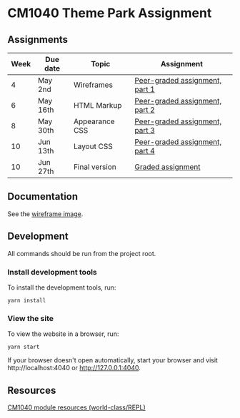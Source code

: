 # CM1040 Theme Park Assignment

## Assignments

| Week | Due date | Topic          | Assignment                                                                                                                                       |
|------|----------|----------------|--------------------------------------------------------------------------------------------------------------------------------------------------|
| 4    | May 2nd  | Wireframes     | [Peer-graded assignment, part 1](https://www.coursera.org/learn/uol-web-development/peer/wdmrv/2-4-3-team-assignment-part-1)                     |
| 6    | May 16th | HTML Markup    | [Peer-graded assignment, part 2](https://www.coursera.org/learn/uol-web-development/peer/HnFDm/3-4-3-team-assignment-part-2)                     |
| 8    | May 30th | Appearance CSS | [Peer-graded assignment, part 3](https://www.coursera.org/learn/uol-web-development/peer/m9n6m/4-4-3-team-assignment-part-3)                     |
| 10   | Jun 13th | Layout CSS     | [Peer-graded assignment, part 4](https://www.coursera.org/learn/uol-web-development/peer/29KDq/5-4-3-team-assignment-part-4)                     |
| 10 | Jun 27th | Final version | [Graded assignment](https://www.coursera.org/learn/uol-web-development/irt/XYqv7/coursework-1-1-a-single-bundled-team-assignment-submission-001) |

## Documentation

See the [wireframe image](docs/wireframe.md).

## Development

All commands should be run from the project root.

### Install development tools

To install the development tools, run:

```console
yarn install
```

### View the site

To view the website in a browser, run:

```console
yarn start
```

If your browser doesn't open automatically, start your browser and visit http://localhost:4040 or http://127.0.0.1:4040.

## Resources

[CM1040 module resources (world-class/REPL)](https://github.com/world-class/REPL/tree/master/modules/level-4/cm-1040-web-development)

